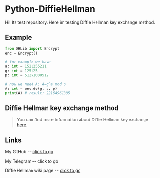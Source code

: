 # Python-DiffieHellman

Hi! Its test repository. Here im testing Diffie Hellman key exchange method.

## Example
```python
from DHLib import Encrypt
enc = Encrypt()

# for example we have
a: int = 1521255211
g: int = 125125
p: int = 51251080512

# now we need A: A=g^a mod p
A: int = enc.do(g, a, p)
print(A) # result: 22164961885
```


## Diffie Hellman key exchange method

> You can find more information about Diffie Hellman key exchange [here](https://en.wikipedia.org/wiki/Diffie%E2%80%93Hellman_key_exchange).

## Links

My GitHub -- [click to go](https://github.com/nikitt-code)

My Telegram -- [click to go](https://t.me/niki_tt)

Diffie Hellman wiki page -- [click to go](https://en.wikipedia.org/wiki/Diffie%E2%80%93Hellman_key_exchange)
